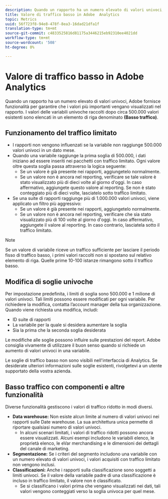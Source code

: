 ```yaml
---
description: Quando un rapporto ha un numero elevato di valori univoci, Adobe fornisce funzionalità per garantire che i valori più importanti vengano visualizzati nel rapporto.
title: Valore di traffico basso in Adobe  Analytics
topic: Metrics
uuid: 56f723f8-94e8-478f-8ea3-16dad21dfa1f
translation-type: tm+mt
source-git-commit: c4833525816d81175a3446215eb92310ee4021dd
workflow-type: tm+mt
source-wordcount: '508'
ht-degree: 0%

---
```



# Valore di traffico basso in Adobe  Analytics

Quando un rapporto ha un numero elevato di valori univoci, Adobe fornisce funzionalità per garantire che i valori più importanti vengano visualizzati nel rapporto. I valori delle variabili univoche raccolti dopo circa 500.000 valori esistenti sono elencati in un elemento di riga denominato **(Basso traffico)**.

## Funzionamento del traffico limitato

* I rapporti non vengono influenzati se la variabile non raggiunge 500.000 valori univoci in un dato mese.
* Quando una variabile raggiunge la prima soglia di 500.000, i dati iniziano ad essere inseriti nei pacchetti con traffico limitato. Ogni valore oltre questa soglia passa attraverso la logica seguente:
   * Se un valore è già presente nei rapporti, aggiungetelo normalmente.
   * Se un valore non è ancora nel reporting, verificare se tale valore è stato visualizzato più di dieci volte al giorno d&#39;oggi. In caso affermativo, aggiungete questo valore al reporting. Se non è stato conteggiato più di dieci volte, lasciatelo sotto traffico limitato.
* Se una suite di rapporti raggiunge più di 1.000.000 valori univoci, viene applicato un filtro più aggressivo:
   * Se un valore è già presente nei rapporti, aggiungetelo normalmente.
   * Se un valore non è ancora nel reporting, verificare che sia stato visualizzato più di 100 volte al giorno d&#39;oggi. In caso affermativo, aggiungete il valore al reporting. In caso contrario, lasciatela sotto il traffico limitato.

>[!NOTE]
>
>Se un valore di variabile riceve un traffico sufficiente per lasciare il periodo fisso di traffico basso, i primi valori raccolti non si spostano sul relativo elemento di riga. Quelle prime 10-100 istanze rimangono sotto il traffico basso.

## Modifica di soglie univoche

Per impostazione predefinita, i limiti di soglia sono 500.000 e 1 milione di valori univoci. Tali limiti possono essere modificati per ogni variabile. Per richiedere la modifica, contatta l’account manager della tua organizzazione. Quando viene richiesta una modifica, includi:

* ID suite di rapporti
* La variabile per la quale si desidera aumentare la soglia
* Sia la prima che la seconda soglia desiderata

Le modifiche alle soglie possono influire sulle prestazioni del report. Adobe consiglia vivamente di utilizzare il buon senso quando si richiede un aumento di valori univoci in una variabile.

Le soglie di traffico basso non sono visibili nell&#39;interfaccia  di Analytics. Se desiderate ulteriori informazioni sulle soglie esistenti, rivolgetevi a un utente supportato della vostra azienda.

## Basso traffico con componenti e altre funzionalità

Diverse funzionalità gestiscono i valori di traffico ridotto in modi diversi.

* **Data warehouse:** Non esiste alcun limite al numero di valori univoci nei rapporti sulle Date warehouse. La sua architettura unica permette di riportare qualsiasi numero di valori univoci.
   * In alcuni scenari limitati, i valori di traffico ridotti possono ancora essere visualizzati. Alcuni esempi includono le variabili elenco, le proprietà elenco, le eVar merchandising e le dimensioni dei dettagli del canale di marketing.
* **Segmentazione:** Se i criteri del segmento includono una variabile con un numero elevato di valori univoci, i valori acquisiti con traffico limitato non vengono inclusi.
* **Classificazioni:** Anche i rapporti sulla classificazione sono soggetti a limiti univoci. Se il valore della variabile padre di una classificazione è incluso in traffico limitato, il valore non è classificato.
   * Se si classificano i valori prima che vengano visualizzati nei dati, tali valori vengono conteggiati verso la soglia univoca per quel mese.
